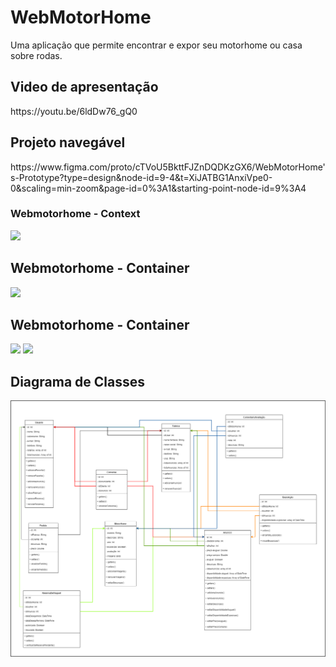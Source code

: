 # WebMotorHome
Uma aplicação que permite encontrar e expor seu motorhome ou casa sobre rodas. 

<h2>Video de apresentação</h2>  
https://youtu.be/6ldDw76_gQ0

<h2>Projeto navegável</h2>
https://www.figma.com/proto/cTVoU5BkttFJZnDQDKzGX6/WebMotorHome's-Prototype?type=design&node-id=9-4&t=XiJATBG1AnxiVpe0-0&scaling=min-zoom&page-id=0%3A1&starting-point-node-id=9%3A4  

<h3>Webmotorhome - Context</h3>
<img src="./Arquitetura/docs/HOME.md">

<h2>Webmotorhome - Container</h2>
<img src="./Arquitetura/docs/Webmotorhome/HOME.md">

<h2>Webmotorhome - Container</h2>
<img src="./Arquitetura/docs/Webmotorhome/Aplicacao Motorhome/HOME.md">
<img src="./Arquitetura/docs/Webmotorhome/Motorhome app/HOME.md">

<h2>Diagrama de Classes</h2>
<img src="/Diagrama de classe.png">

